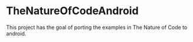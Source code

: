 TheNatureOfCodeAndroid
======================

This project has the goal of porting the examples in The Nature of Code to android.